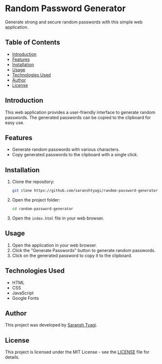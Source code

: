 # Random Password Generator

Generate strong and secure random passwords with this simple web application.

## Table of Contents

- [Introduction](#introduction)
- [Features](#features)
- [Installation](#installation)
- [Usage](#usage)
- [Technologies Used](#technologies-used)
- [Author](#author)
- [License](#license)

## Introduction

This web application provides a user-friendly interface to generate random passwords. The generated passwords can be copied to the clipboard for easy use.

## Features

- Generate random passwords with various characters.
- Copy generated passwords to the clipboard with a single click.

## Installation

1. Clone the repository:

   ```bash
   git clone https://github.com/saranshtyagi/random-password-generator.git

2. Open the project folder:

    ```bash
    cd random-password-generator
    ```

3. Open the `index.html` file in your web browser.

## Usage

1. Open the application in your web browser.
2. Click the "Generate Passwords" button to generate random passwords.
3. Click on the generated password to copy it to the clipboard.

## Technologies Used

- HTML
- CSS
- JavaScript
- Google Fonts

## Author

This project was developed by [Saransh Tyagi](https://www.instagram.com/saransh_tyagi_/).

## License

This project is licensed under the MIT License - see the [LICENSE](LICENSE) file for details.
